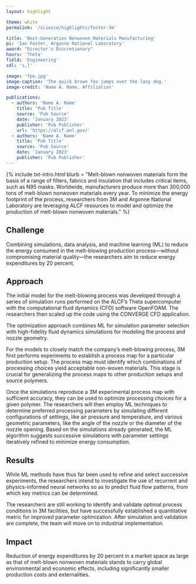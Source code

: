 ```yaml
---
layout: highlight

theme: white
permalink: '/science/highlights/foster-3m'

title: 'Next-Generation Nonwoven Materials Manufacturing'
pi: 'Ian Foster, Argonne National Laboratory'
award: "Director's Discretionary"
hours: 'Theta'
field: 'Engineering'
sdl: 's,l'

image: 'fpo.jpg' 
image-caption: 'The quick brown fox jumps over the lazy dog.'
image-credit: 'Name A. Name, Affiliation'

publications:
  - authors: 'Name A. Name'
    title: 'Pub Title'
    source: 'Pub Source'
    date: 'January 2023'
    publisher: 'Pub Publisher'
    url: 'https://alcf.anl.gov/'
  - authors: 'Name A. Name'
    title: 'Pub Title'
    source: 'Pub Source'
    date: 'January 2023'
    publisher: 'Pub Publisher'
---
```




{% include txt-intro.html 
	blurb = "Melt-blown nonwoven materials form the basis of a range of filters, fabrics and insulation that includes critical items, such as N95 masks. Worldwide, manufacturers produce more than 300,000 tons of melt-blown nonwoven materials every year. To minimize the energy footprint of the process, researchers from 3M and Argonne National Laboratory are leveraging ALCF resources to model and optimize the production of melt-blown nonwoven materials."
%}



## Challenge

Combining simulations, data analysis, and machine learning (ML) to reduce the energy consumed in the melt-blowing production process—without compromising material quality—the researchers aim to reduce energy expenditures by 20 percent.



## Approach

The initial model for the melt-blowing process was developed through a series of simulation runs performed on the ALCF’s Theta supercomputer with the computational fluid dynamics (CFD) software OpenFOAM. The researchers then scaled up the code using the CONVERGE CFD application.

The optimization approach combines ML for simulation parameter selection with high-fidelity fluid dynamics simulations for modeling the process and nozzle geometry.

For the models to closely match the company’s melt-blowing process, 3M first performs experiments to establish a process map for a particular production setup. The process map must identify which combinations of processing choices yield acceptable non-woven materials. This stage is crucial for generalizing the process maps to other production setups and source polymers.

Once the simulations reproduce a 3M experimental process map with sufficient accuracy, they can be used to optimize processing choices for a given polymer. The researchers will then employ ML techniques to determine preferred processing parameters by simulating different configurations of settings, like air pressure and temperature, and various geometric parameters, like the angle of the nozzle or the diameter of the nozzle opening. Based on the simulations already generated, the ML algorithm suggests successive simulations with parameter settings iteratively refined to minimize energy consumption.



## Results

While ML methods have thus far been used to refine and select successive experiments, the researchers intend to investigate the use of recurrent and physics-informed neural networks so as to predict fluid flow patterns, from which key metrics can be determined. 

The researchers are still working to identify and validate optimal process conditions in 3M facilities, but have successfully established a quantitative metric for improved parameter optimization. After simulation and validation are complete, the team will move on to industrial implementation.



## Impact

Reduction of energy expenditures by 20 percent in a market space as large as that of melt-blown nonwoven materials stands to carry global environmental and economic effects, including significantly smaller production costs and externalities.
